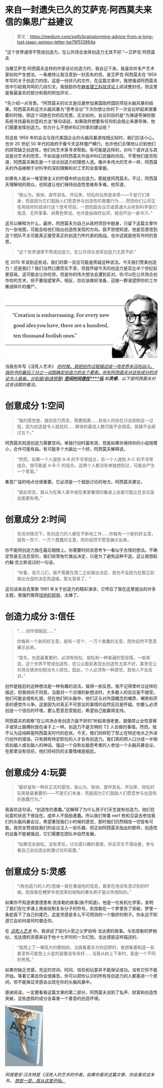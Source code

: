 # 来自一封遗失已久的艾萨克·阿西莫夫来信的集思广益建议

> 原文：<https://medium.com/swlh/brainstorming-advice-from-a-long-lost-isaac-asimov-letter-be79f513964a>

"这个世界通常不赞成创造力，在公共场合发挥创造力尤其不好."—艾萨克·阿西莫夫

当像艾萨克·阿西莫夫这样的作家谈论创造力时，我会记下来。我喜欢听多产艺术家如何产生想法。一条推特让我注意到一封丢失的信，是艾萨克·阿西莫夫在 1959 年写的关于创造力的信。这是一份非凡的文件，在这篇文章中，我想强调阿西莫夫信中引起我共鸣的几段引文。我鼓励你在[麻省理工科技评论](http://www.technologyreview.com/view/531911/isaac-asimov-asks-how-do-people-get-new-ideas/)上阅读整封信，但这里是我最喜欢的部分和我的附加评论…

*先介绍一点背景。*阿西莫夫的论文是应邀参加美国政府国防项目头脑风暴的结果。阿西莫夫称这次头脑风暴为“思考会议”下次你想让你的下一次会议听起来很重要的时候，把这个词放在你的后兜里。无论如何，会议的目的是“为弹道导弹防御系统寻找最有创意的方法”换句话说，如果政府想要有任何机会阻止来袭导弹，他们需要发挥创造力。你为什么不想听科幻作家的建议呢？

将这些 1959 年的会议与现代美国企业的头脑风暴游戏相比较时，我们应该小心。也许 20 世纪 50 年代的政府不像今天这样僵尸横行。也许他们合理地认识到他们的研究缺乏创造性，他们向艺术家寻求帮助。有可能是这样的，对吗？或许这与其说是对艺术的欣赏，不如说是对阿西莫夫作品中科幻武器的向往。不管他们是否知道，阿西莫夫确实是一个谈论创造力的理想人选。像许多伟大的艺术一样，阿西莫夫的作品植根于对科学的深刻理解和对工艺的全面掌握。

如果有人能从一堆官僚主义的柠檬中挤出创造力，那就是阿西莫夫。不过，阿西莫夫理解他的观众，也知道让他们保持创造性思维有多难。他写道，

> “我认为，愉快、直呼其名、开玩笑、轻松的玩笑是本质——不是它们本身，而是因为它们鼓励人们愿意参与创造性的愚蠢行为……然而你们公司正在用政府的钱进行这个思考项目。一想到国会议员或普通大众听到科学家们鬼混、无所事事、讲黄色笑话，也许是由政府出资，就会吓出一身冷汗。”

这可以解释为什么，最终，阿西莫夫为自己从政府项目中脱身，只留下这篇文章作为一张地图，可能会给他们指出创造性发现的方向。我不禁想知道，他是否感觉到这个团队不太可能真正接受真正的创造力所代表的挑战。也许这就是他写作时的意思，

> "这个世界通常不赞成创造力，在公共场合发挥创造力尤其不好."

在 2015 年读到这些话，我们的第一反应可能是质疑这种说法。今天我们赞美创造力！还是我们？我们当然口惠而实不至，但我怀疑今天的创造力是否比半个世纪前更容易。这可能会让你吃惊，但是你的伟大想法会遭到反对。你*可以*在公共场合创作你的艺术，但不要指望掌声。相反，你应该做好准备，迎接一群渴望把你的工作撕成碎片的僵尸。

![](img/2c40a23760f00b7fb10a2be41882c118.png)

当我去年写《活死人艺术》 [*的时候，我把创作过程描述成一场世界末日的战斗。我的书的最后三分之一试图确定创造力的五个要素。听到阿西莫夫对这些成分的评论令人振奋。分别是(剧透预警)*](http://www.amazon.com/Art-Living-Dead-Adrian-Hanft/dp/1495945871) *[**空间****时间****信任****玩**](/@ade3/ingredients-of-creativity-9f94cee9b3c0) 和**灵感**。以下是阿西莫夫对这些话题的看法。*

# 创意成分 1:空间

> “我的感觉是，就创造力而言，需要隔离……其他人的存在只会抑制这一过程，因为创造是令人尴尬的……群体的最佳人数可能不会很高。我猜不会超过五个。”

阿西莫夫知道创造力需要空间。单独行动时最有效，但是如果你保持你的小组规模小，合作可能有益。有可能多个大脑比一个好。阿西莫夫解释说，

> “然而，如果一个人提到 A-B 的不寻常组合，另一个人提到 A-C 的不寻常组合，很可能是 A-B-C 的组合，这两个人都没有单独想到过，可能会产生一个答案。”

集思广益的地点也很重要。它必须是一个鼓励讨论的地方。阿西莫夫建议，

> “就此而言，我认为在某人家中或在某家餐馆的餐桌上会面可能比在会议室会面更有用。”

# 创意成分 2:时间

> 在任何情况下，有创造力的人都在不断地工作……你每有一个新的好主意，就有一百个、一万个愚蠢的主意，而你自然不愿意展示出来。

你不能把创造力放在最后期限上。你需要时间去思考乍一看似乎古怪的想法。不确定性是无法忍受的，我们经常匆忙做出决定，只是为了避免这种不适。这让我想起约翰·克立斯说过的一句话，

> “听着，宝贝儿们，我不需要在周二之前做出决定，我也不会因为在那之前做出仓促的决定而退缩，那太容易了。"

这句话来自克里斯 1991 年关于创造力的精彩演讲，它呼应了我在这里提出的许多主题。我强烈推荐[找他的视频](http://vimeo.com/89936101)，太棒了。

# 创造力成分 3:信任

> “……创作很尴尬……”
> 
> 你每有一个新的好主意，就有一百个、一万个愚蠢的主意，而你自然不愿意展示出来。
> 
> “首先，也是最重要的，必须有轻松、放松和一种普遍的宽容感。一般来说，这个世界不赞成创造性，在公众面前表现出创造性尤其不好。甚至在公共场合猜测也相当令人担忧。因此，个人必须有一种感觉，其他人不会反对。”

创作是尴尬的这种想法是一种有趣的说法，值得一些反思。我不记得曾听过这样的描述，但我倾向于同意。当面对一个合理的新想法时，大多数人的反应是不接受。他们可能会很有礼貌，但在他们的头脑中，他们正与对外国概念的嘲弄、嘲笑和厌恶的感觉作斗争。这是因为对真正不可思议的事情的自然反应是怀疑。你要么必须创造一个信任的环境，要么愿意忍受尴尬，希望自己能赢得支持。

阿西莫夫的观察“在公共场合有创造力是不好的”听起来很老套，就像禁止女性穿裤子或禁止胳膊肘放在桌子上一样。创造力不是文明的 T2 人会做的事情。然而，我不认为这纯粹是阿西莫夫时代的症状。今天，我们同样犯了禁止在特定地点之外进行创作的错误。只有拥有特定职位的人才会有创造力。我们真的把人口分成一半相信右脑人或左脑人的神话。强迫一个自称左脑思考者的人参加一个头脑风暴会议，在那里没有信任，他们将经历的主要情绪是尴尬。

# 创意成分 4:玩耍

> “最好是有一种非正式的感觉。我认为，愉快、直呼其名、开玩笑、轻松的玩笑是最重要的——不是它们本身，而是因为它们鼓励人们愿意参与创造性的愚蠢行为。”

我喜欢这句话，“创造性的愚蠢。”这解释了为什么孩子们天生就有创造力，他们在玩耍的状态下很自在。成年人不鼓励愚蠢。所以我们带着 nerf 枪和豆袋去参加我们的头脑风暴会议，希望重现我们小时候的感觉，那时我们仍然相信一切皆有可能。我完全赞成给我们的会议注入一些乐趣，但正如阿西莫夫指出的那样，创造性的设备不能被强迫，它们需要在团队中自然发展。

> “如果完全放松，没有责任，讨论感兴趣的事情，并且天生不落俗套，参与者自己会创造出刺激讨论的装置。”

# 创意成分 5:灵感

> “(有创造力的人的)思维一直在重组他的信息，甚至在他没有意识到的时候。凯库勒在睡梦中发现苯的结构的著名例子是众所周知的。”

如果你不知道弗里德里希·凯库勒的故事(我不知道)，他是一位有机化学家，发明了我们在化学课上用来绘制复杂分子的符号。凯库勒在一个梦里有了突破，梦里一条蛇吞下了自己的尾巴。这是灵感是多么不可预测的一个极好的例子。你永远不知道它会如何或何时袭击你。

在 [*活死人艺术*](http://www.amazon.com/Art-Living-Dead-Adrian-Hanft/dp/1495945871) 中，我讲述了现代火箭之父罗伯特·戈达德的故事。与凯库勒的梦相似，戈达德的灵感来自于他十七岁时的一次幻觉。戈达德是这样描述的，

> “我爬上了一棵高大的樱桃树，当我看着东方的田野时，我想象着制造一些甚至有可能登上火星的装置该有多好……当我从树上下来时，我是一个不同的男孩。”

如果你缺乏灵感，充足的空间、时间、信任和玩耍并不能保证成功。没有它你不能开始。等着它袭击你会很痛苦。你可以把你认识的所有有创造力的人都塞进一个房间，但不能保证灵感会出现在你的头脑风暴中。

感谢阅读。一定要看看这篇文章的第二部分，阿西莫夫谈到了名声、财富和创造性突破，这些虚假的成分会毒害一个善意的创造环境。

![](img/32668ac56913472ac39e0c248ba6af25.png)

*阿德里安·汉夫特是《活死人的艺术*[](http://www.amazon.com/Art-Living-Dead-Adrian-Hanft/dp/1495945871)**的作者。如果你喜欢这篇文章，你会喜欢这本书。* [*想尝一尝，就从这里开始。*](/@ade3/25-questions-you-didn-t-know-you-needed-art-of-the-living-dead-to-answer-b4a6ed726615)*